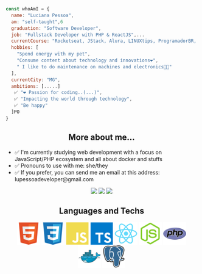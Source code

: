 ```javascript
const whoAmI = {
  name: "Luciana Pessoa",
  am: "self-taught",6
  graduation: "Software Developer",
  job: "Fullstack Developer with PHP & ReactJS",...
  currentCourse: "Rocketseat, JStack, Alura, LINUXtips, ProgramadorBR, Dio, Estudonauta.",
  hobbies: [
    "Spend energy with my pet",
    "Consume content about technology and innovations❤️",
    " I like to do maintenance on machines and electronics👩‍🔧‍"
  ],
  currentCity: "MG",
  ambitions: [.....]
   ✅ "❤️ Passion for coding..(...)",
   ✅ "Impacting the world through technology",
   ✅ "Be happy"
  ]PO
}
```
<div>
  <h2 align="center">More about me...</h2>
  
  <ul>
    <li>✅ I'm currently studying web development with a focus on JavaScript/PHP ecosystem and all about docker and stuffs</li>
    <li>✅ Pronouns to use with me: she/they</li>
    <li>✅ If you prefer, you can send me an email at this address: lupessoadeveloper@gmail.com</li>
  </ul>
  
  <div align="center">
    <a href="https://instagram.com/luciana.developer" target="_blank"><img src="https://img.shields.io/badge/-Instagram-%23E4405F?style=for-the-badge&logo=instagram&logoColor=white" target="_blank"></a>
    <a href="#" target="_blank"><img src="https://img.shields.io/badge/-LinkedIn-%230077B5?style=for-the-badge&logo=linkedin&logoColor=white" target="_blank"></a>
    <a href="#" target="_blank"><img src="https://img.shields.io/badge/-Rocketseat-blueviolet?style=for-the-badge" target="_blank"></a>
  </div>
</div>

<div align="center">
  <h2>Languages and Techs</h2>
    <img align="center" alt="Pedro-HTML" height="60" width="60" src="https://raw.githubusercontent.com/devicons/devicon/master/icons/html5/html5-original.svg">
    <img align="center" alt="Pedro-CSS" height="60" width="60" src="https://raw.githubusercontent.com/devicons/devicon/master/icons/css3/css3-original.svg">
    <img align="center" alt="Pedro-Js" height="60" width="60" src="https://raw.githubusercontent.com/devicons/devicon/master/icons/javascript/javascript-plain.svg">
    <img align="center" alt="Pedro-Ts" height="60" width="60" src="https://raw.githubusercontent.com/devicons/devicon/master/icons/typescript/typescript-plain.svg">
    <img align="center" alt="Pedro-React" height="60" width="60" src="https://raw.githubusercontent.com/devicons/devicon/master/icons/react/react-original.svg">
    <img align="center" alt="Pedro-Node" height="60" width="60" src="https://raw.githubusercontent.com/devicons/devicon/master/icons/nodejs/nodejs-original.svg">
    <img align="center" alt="Pedro-PHP" height="60" width="60" src="https://raw.githubusercontent.com/devicons/devicon/master/icons/php/php-original.svg">
    <img align="center" alt="Pedro-Docker" height="60" width="60" src="https://raw.githubusercontent.com/devicons/devicon/master/icons/docker/docker-original.svg">
    <img align="center" alt="Pedro-Docker" height="60" width="60" src="https://raw.githubusercontent.com/devicons/devicon/master/icons/postgresql/postgresql-original.svg">
</div>

